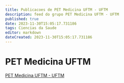 ```yaml
---
title: Publicacoes de PET Medicina UFTM - UFTM 
description: feed do grupo PET Medicina UFTM - UFTM
published: true
date: 2023-11-30T15:05:17.731186
tags: Ciencias da Saude
editor: markdown
dateCreated: 2023-11-30T15:05:17.731186
---
```


# PET Medicina UFTM
[PET Medicina UFTM - UFTM](/grupo/154PETMedicinaUFTMUFTM)